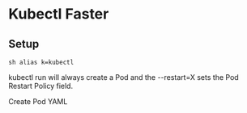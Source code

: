 # Kubectl Faster

## Setup

```sh alias k=kubectl```


kubectl run will always create a Pod and the --restart=X sets the Pod Restart Policy field.

Create Pod YAML

